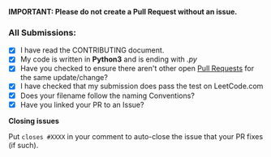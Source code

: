 **IMPORTANT: Please do not create a Pull Request without an issue.**

### All Submissions:

- [x] I have read the CONTRIBUTING document.
- [x] My code is written in **Python3** and is ending with _.py_
- [x] Have you checked to ensure there aren't other open [Pull Requests](../../../pulls) for the same update/change?
- [x] I have checked that my submission does pass the test on LeetCode.com
- [x] Does your filename follow the naming Conventions?
- [x] Have you linked your PR to an Issue?

**Closing issues**

Put `closes #XXXX` in your comment to auto-close the issue that your PR fixes (if such).
